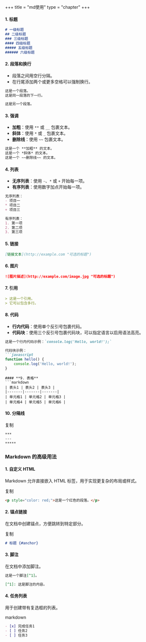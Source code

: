 +++
title = "md使用"
type = "chapter"
+++

#### **1. 标题**

```markdown
# 一级标题
## 二级标题
### 三级标题
#### 四级标题
##### 五级标题
###### 六级标题
```

#### **2. 段落和换行**

- 段落之间用空行分隔。
- 在行尾添加两个或更多空格可以强制换行。

```markdown
这是一个段落。  
这是同一段落的下一行。

这是另一个段落。
```

#### **3. 强调**

- **加粗**：使用 `**` 或 `__` 包裹文本。
- **斜体**：使用 `*` 或 `_` 包裹文本。
- **删除线**：使用 `~~` 包裹文本。

```markdown
这是一个 **加粗** 的文本。
这是一个 *斜体* 的文本。
这是一个 ~~删除线~~ 的文本。
```

#### **4. 列表**

- **无序列表**：使用 `-`、`*` 或 `+` 开始每一项。
- **有序列表**：使用数字加点开始每一项。

```markdown
无序列表：
- 项目一
* 项目二
+ 项目三

有序列表：
1. 第一项
2. 第二项
3. 第三项
```

#### **5. 链接**

```markdown
[链接文本](http://example.com "可选的标题")
```

#### **6. 图片**

```markdown
![图片描述](http://example.com/image.jpg "可选的标题")
```

#### **7. 引用**

```markdown
> 这是一个引用。
> 它可以包含多行。
```

#### **8. 代码**

- **行内代码**：使用单个反引号包裹代码。
- **代码块**：使用三个反引号包裹代码块，可以指定语言以启用语法高亮。

~~~markdown
这是一个行内代码示例：`console.log('Hello, world!');`

代码块示例：
```javascript
function hello() {
    console.log('Hello, world!');
}
~~~



```
#### **9. 表格**
```markdown
| 表头1 | 表头2 | 表头3 |
|-------|-------|-------|
| 单元格1 | 单元格2 | 单元格3 |
| 单元格4 | 单元格5 | 单元格6 |
```

#### **10. 分隔线**

复制

```markdown
***
---
*****
```

### **Markdown 的高级用法**

#### **1. 自定义 HTML**

Markdown 允许直接嵌入 HTML 标签，用于实现更复杂的布局或样式。

复制

```markdown
<p style="color: red;">这是一个红色的段落。</p>
```

#### **2. 锚点链接**

在文档中创建锚点，方便跳转到特定部分。

复制

```markdown
# 标题 {#anchor}
```

#### **3. 脚注**

在文档中添加脚注。

```markdown
这是一个脚注[^1]。

[^1]: 这是脚注的内容。
```

#### **4. 任务列表**

用于创建带有复选框的列表。

markdown

```markdown
- [x] 完成任务1
- [ ] 任务2
- [ ] 任务3
```
